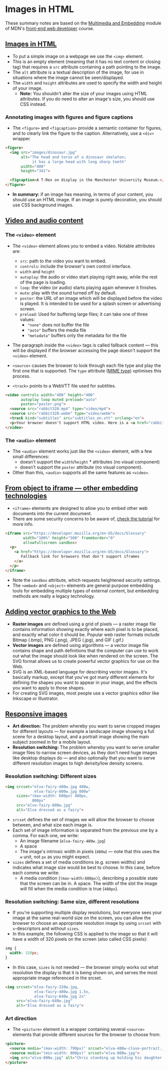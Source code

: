 # Images in HTML

These summary notes are based on the [Multimedia and Embedding](https://developer.mozilla.org/en-US/docs/Learn/HTML/Multimedia_and_embedding) module of MDN's [front-end web developer](https://developer.mozilla.org/en-US/docs/Learn/Front-end_web_developer) course.

## [Images in HTML](https://developer.mozilla.org/en-US/docs/Learn/HTML/Multimedia_and_embedding/Images_in_HTML)

* To put a simple image on a webpage we use the `<img>` element. 
* This is an empty element (meaning that it has no text content or closing tag) that requires a `src` attribute containing a path pointing to the image.
*  The `alt` attribute is a textual description of the image, for use in situations where the image cannot be seen/displayed.
* The `width` and `height` attributes are used to specify the width and height of your image. 
  * **Note:** You shouldn't alter the size of your images using HTML attributes. If you do need to alter an image's size, you should use CSS instead.

### Annotating images with figures and figure captions

* The `<figure>` and `<figcaption>` provide a semantic container for figures, and to clearly link the figure to the caption. Alternatively, use a `<div>` wrapper.

```html
<figure>
  <img src="images/dinosaur.jpg"
       alt="The head and torso of a dinosaur skeleton;
            it has a large head with long sharp teeth"
       width="400"
       height="341">

  <figcaption>A T-Rex on display in the Manchester University Museum.</figcaption>
</figure>
```

* **In summary:** if an image has meaning, in terms of your content, you should use an HTML image. If an image is purely decoration, you should use CSS background images.

## [Video and audio content](https://developer.mozilla.org/en-US/docs/Learn/HTML/Multimedia_and_embedding/Video_and_audio_content)

### The `<video>` element

* The `<video>` element allows you to embed a video. Notable attributes are:
  * `src`: path to the video you want to embed.
  * `controls`: include the browser's own control interface.
  * `width` and `height`
  * `autoplay`: the audio or video start playing right away, while the rest of the page is loading.
  * `loop`: the video (or audio) starts playing again whenever it finishes.
  * `mute`: play with the sound turned off by default.
  * `poster`: the URL of an image which will be displayed before the video is played. It is intended to be used for a splash screen or advertising screen.
  * `preload`: Used for buffering large files; it can take one of three values:
    * `"none"` does not buffer the file
    * `"auto"` buffers the media file
    * `"metadata"` buffers only the metadata for the file

* The paragraph inside the `<video>` tags is called fallback content — this will be displayed if the browser accessing the page doesn't support the `<video>` element.
* `<source>` causes the browser to look through each file type and play the first one that is supported. The `type` attribute ([MIME type](https://developer.mozilla.org/en-US/docs/Glossary/MIME_type)) optimises this process.
* `<track>` points to a WebVTT file used for subtitles.

```html
<video controls width="400" height="400"
       autoplay loop muted preload="auto" 
       poster="poster.png">
  <source src="rabbit320.mp4" type="video/mp4">
  <source src="rabbit320.webm" type="video/webm">
  <track kind="subtitles" src="subtitles_en.vtt" srclang="en">
  <p>Your browser doesn't support HTML video. Here is a <a href="rabbit320.mp4">link to the video</a> instead.</p>
</video>
```

### The `<audio>` element

* The `<audio>` element works just like the `<video>` element, with a few small differences:
  * doesn't support the `width`/`height`   * attributes (no visual component)
  * doesn't support the `poster` attribute (no visual component).
* Other than this, `<audio>` supports all the same features as `<video>`.

## [From object to iframe — other embedding technologies](https://developer.mozilla.org/en-US/docs/Learn/HTML/Multimedia_and_embedding/Other_embedding_technologies)

* `<iframe>` elements are designed to allow you to embed other web documents into the current document.
* There are some security concerns to be aware of, [check the tutorial](https://developer.mozilla.org/en-US/docs/Learn/HTML/Multimedia_and_embedding/Other_embedding_technologies) for more info.

```html
<iframe src="https://developer.mozilla.org/en-US/docs/Glossary"
        width="100%" height="500" frameborder="0"
        allowfullscreen sandbox>
  <p> 
    <a href="https://developer.mozilla.org/en-US/docs/Glossary">
       Fallback link for browsers that don't support iframes
    </a>
  </p>
</iframe>
```

* Note the `sandbox` attribute, which requests heightened security settings.
* The `<embed>` and `<object>` elements are general purpose embedding tools for embedding multiple types of external content, but embedding methods are really a legacy technology.

## [Adding vector graphics to the Web](https://developer.mozilla.org/en-US/docs/Learn/HTML/Multimedia_and_embedding/Adding_vector_graphics_to_the_Web)

* **Raster images** are defined using a grid of pixels — a raster image file contains information showing exactly where each pixel is to be placed, and exactly what color it should be. Popular web raster formats include Bitmap (.bmp), PNG (.png), JPEG (.jpg), and GIF (.gif.)
* **Vector images** are defined using algorithms — a vector image file contains shape and path definitions that the computer can use to work out what the image should look like when rendered on the screen. The SVG format allows us to create powerful vector graphics for use on the Web.
* SVG is an XML-based language for describing vector images. It's basically markup, except that you've got many different elements for defining the shapes you want to appear in your image, and the effects you want to apply to those shapes.
* For creating SVG images, most people use a vector graphics editor like Inkscape or Illustrator.

## [Responsive images](https://developer.mozilla.org/en-US/docs/Learn/HTML/Multimedia_and_embedding/Responsive_images)

* **Art direction:** The problem whereby you want to serve cropped images for different layouts — for example a landscape image showing a full scene for a desktop layout, and a portrait image showing the main subject zoomed in for a mobile layout.
* **Resolution switching:** The problem whereby you want to serve smaller image files to narrow screen devices, as they don't need huge images like desktop displays do — and also optionally that you want to serve different resolution images to high density/low density screens.

### Resolution switching: Different sizes

```html
<img srcset="elva-fairy-480w.jpg 480w,
             elva-fairy-800w.jpg 800w"
     sizes="(max-width: 600px) 480px,
            800px"
     src="elva-fairy-800w.jpg"
     alt="Elva dressed as a fairy">
```

* `srcset` defines the set of images we will allow the browser to choose between, and what size each image is. 
* Each set of image information is separated from the previous one by a comma. For each one, we write:
  * An image filename (`elva-fairy-480w.jpg`)
  * A space
  * The image's intrinsic width in pixels (`480w`) — note that this uses the `w` unit, not `px` as you might expect.
* `sizes` defines a set of media conditions (e.g. screen widths) and indicates what image size would be best to choose. In this case, before each comma we write:
  * A media condition (`(max-width:600px)`), describing a possible state that the screen can be in.
  A space.
  The width of the slot the image will fill when the media condition is true (`480px`).

### Resolution switching: Same size, different resolutions

* If you're supporting multiple display resolutions, but everyone sees your image at the same real-world size on the screen, you can allow the browser to choose an appropriate resolution image by using `srcset` with `x`-descriptors and without `sizes`.
* In this example, the following CSS is applied to the image so that it will have a width of 320 pixels on the screen (also called CSS pixels):

```css
img {
  width: 320px;
}
```

* In this case, `sizes` is not needed — the browser simply works out what resolution the display is that it is being shown on, and serves the most appropriate image referenced in the srcset.

```html
<img srcset="elva-fairy-320w.jpg,
             elva-fairy-480w.jpg 1.5x,
             elva-fairy-640w.jpg 2x"
     src="elva-fairy-640w.jpg"
     alt="Elva dressed as a fairy">
```
### Art direction

* The `<picture>` element is a wrapper containing several `<source>` elements that provide different sources for the browser to choose from:

```html
<picture>
  <source media="(max-width: 799px)" srcset="elva-480w-close-portrait.jpg">
  <source media="(min-width: 800px)" srcset="elva-800w.jpg">
  <img src="elva-800w.jpg" alt="Chris standing up holding his daughter Elva">
</picture>
```